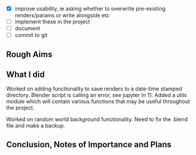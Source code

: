 - [x] improve usability, ie asking whether to overwrite pre-existing renders/params or write alongside etc
- [ ] implement these in the project
- [ ] document
- [ ] commit to git

## Rough Aims


## What I did

Worked on adding functionality to save renders to a date-time stamped directory. Blender script is calling an error, see jupyter In 11. Added a utils module which will contain various functions that may be useful throughout the project.

Worked on random world background functionality. Need to fix the .blend file and make a backup.
## Conclusion, Notes of Importance and Plans
